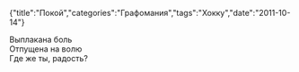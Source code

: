 {"title":"Покой","categories":"Графомания","tags":"Хокку","date":"2011-10-14"}

Выплакана боль  
Отпущена на волю  
Где же ты, радость?
